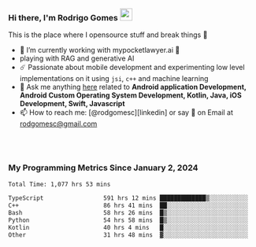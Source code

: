 
### Hi there, I'm Rodrigo Gomes <img src="https://media.giphy.com/media/hvRJCLFzcasrR4ia7z/giphy.gif" width="25px">
This is the place where I opensource stuff and break things 🤣
- 🔭 I’m currently working with mypocketlawyer.ai 💜
- playing with RAG and generative AI
- ☄️ Passionate about mobile development and experimenting low level implementations on it using `jsi`, `c++` and machine learning
- 💬 Ask me anything [here](https://github.com/rodgomesc/rodgomesc/issues) related to <b>Android application Development, Android Custom Operating System Development, Kotlin, Java, iOS Development, Swift, Javascript</b>
- 📫 How to reach me: [@rodgomesc][linkedin] or say 👋 on Email at [rodgomesc@gmail.com](mailto:rodgomesc@gmail.com)


<br/>

<!-- 
<picture>
  <img src="/github-metrics.svg" alt="Metrics">
</picture>
-->

</br>

### My Programming Metrics Since January 2, 2024 


<!--START_SECTION:waka-->

```txt
Total Time: 1,077 hrs 53 mins

TypeScript                 591 hrs 12 mins █████████████▒░░░░░░░░░░░   53.28 %
C++                        86 hrs 41 mins  ██░░░░░░░░░░░░░░░░░░░░░░░   07.81 %
Bash                       58 hrs 26 mins  █▒░░░░░░░░░░░░░░░░░░░░░░░   05.27 %
Python                     54 hrs 58 mins  █▒░░░░░░░░░░░░░░░░░░░░░░░   04.95 %
Kotlin                     40 hrs 4 mins   █░░░░░░░░░░░░░░░░░░░░░░░░   03.61 %
Other                      31 hrs 48 mins  ▓░░░░░░░░░░░░░░░░░░░░░░░░   02.87 %
```

<!--END_SECTION:waka-->
